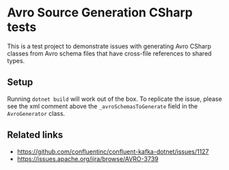# Avro Source Generation CSharp tests

This is a test project to demonstrate issues with generating Avro CSharp classes from Avro schema files that have
cross-file references to shared types.

## Setup

Running `dotnet build` will work out of the box. To replicate the issue, please see the xml comment above
the `_avroSchemasToGenerate` field in the `AvroGenerator` class.

## Related links

* https://github.com/confluentinc/confluent-kafka-dotnet/issues/1127
* https://issues.apache.org/jira/browse/AVRO-3739
